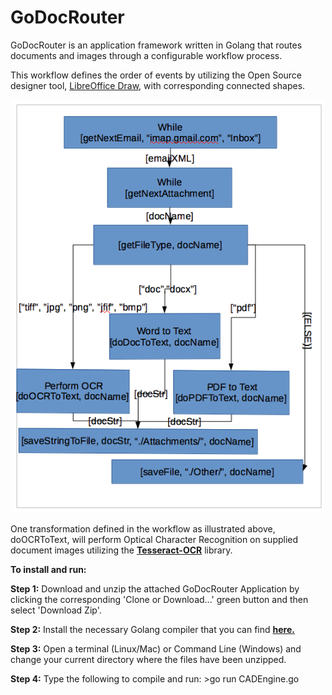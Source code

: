 # GoDocRouter
GoDocRouter is an application framework written in Golang that routes documents and images through a configurable workflow process.<p>
This workflow defines the order of events by utilizing the Open Source designer tool, <a href=https://en.wikipedia.org/wiki/LibreOffice>LibreOffice Draw</a>, with corresponding connected shapes.<p>
<p align="center">
  <img src="./GoDocRouter.png" width="500"/>
</p>
One transformation defined in the workflow as illustrated above, doOCRToText, will perform Optical Character Recognition on supplied document images utilizing the <b><a href=https://en.wikipedia.org/wiki/Tesseract_(software)>Tesseract-OCR</a></b> library.<p><p>
<b>To install and run:</b><p><p>
<b>Step 1:</b>  Download and unzip the attached GoDocRouter Application by clicking the corresponding 'Clone or Download...' green button and then select 'Download Zip'.<p>
<b>Step 2:</b>  Install the necessary Golang compiler that you can find <b><a href=https://golang.org/dl/>here.</a></b><p>
<b>Step 3:</b>  Open a terminal (Linux/Mac) or Command Line (Windows) and change your current directory where the files have been unzipped.<p>
<b>Step 4:</b>  Type the following to compile and run: >go run CADEngine.go<p>
